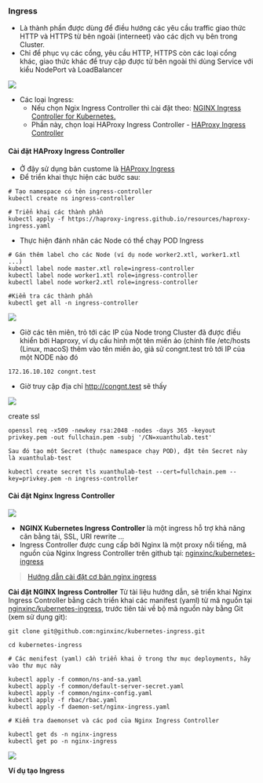 ### Ingress
- Là thành phần được dùng để điều hướng các yêu cầu traffic giao thức HTTP và HTTPS từ bên ngoài (interneet) vào các dịch vụ bên trong Cluster.
- Chỉ để phục vụ các cổng, yêu cầu HTTP, HTTPS còn các loại cổng khác, giao thức khác để truy cập được từ bên ngoài thì dùng Service với kiểu NodePort và LoadBalancer

![](https://raw.githubusercontent.com/xuanthulabnet/learn-kubernetes/master/imgs/kubernetes047.png)

- Các loại Ingress:
  - Nếu chọn Ngix Ingress Controller thì cài đặt theo: [NGINX Ingress Controller for Kubernetes.](https://github.com/nginxinc/kubernetes-ingress)
  - Phần này, chọn loại HAProxy Ingress Controller - [HAProxy Ingress Controller](https://www.haproxy.com/documentation/hapee/1-9r1/traffic-management/kubernetes-ingress-controller/)

#### Cài đặt HAProxy Ingress Controller
- Ở đậy sử dụng bản custome là [HAProxy Ingress](https://haproxy-ingress.github.io/)
- Để triển khai thực hiện các bước sau:
```
# Tạo namespace có tên ingress-controller
kubectl create ns ingress-controller

# Triển khai các thành phần
kubectl apply -f https://haproxy-ingress.github.io/resources/haproxy-ingress.yaml
```

- Thực hiện đánh nhãn các Node có thể chạy POD Ingress
```
# Gán thêm label cho các Node (ví dụ node worker2.xtl, worker1.xtl ...)
kubectl label node master.xtl role=ingress-controller
kubectl label node worker1.xtl role=ingress-controller
kubectl label node worker2.xtl role=ingress-controller

#Kiểm tra các thành phần
kubectl get all -n ingress-controller
```

![](https://raw.githubusercontent.com/xuanthulabnet/learn-kubernetes/master/imgs/kubernetes048.png)

- Giờ các tên miên, trỏ tới các IP của Node trong Cluster đã được điều khiển bởi Haproxy, ví dụ cấu hình một tên miền ảo (chính file /etc/hosts (Linux, macoS) thêm vào tên miền ảo, giả sử congnt.test trỏ tới IP của một NODE nào đó

`172.16.10.102 congnt.test`

- Giờ truy cập địa chỉ http://congnt.test sẽ thấy

![](https://raw.githubusercontent.com/xuanthulabnet/learn-kubernetes/master/imgs/kubernetes049.png)

create ssl

```
openssl req -x509 -newkey rsa:2048 -nodes -days 365 -keyout privkey.pem -out fullchain.pem -subj '/CN=xuanthulab.test'

Sau đó tạo một Secret (thuộc namespace chạy POD), đặt tên Secret này là xuanthulab-test

kubectl create secret tls xuanthulab-test --cert=fullchain.pem --key=privkey.pem -n ingress-controller
```

#### Cài đặt Nginx Ingress Controller

![](https://raw.githubusercontent.com/xuanthulabnet/learn-kubernetes/master/imgs/kubernetes057.png)

- **NGINX Kubernetes Ingress Controller** là một ingress hỗ trợ khả năng căn bằng tải, SSL, URI rewrite ...
- Ingress Controller được cung cấp bởi Nginx là một proxy nổi tiếng, mã nguồn của Nginx Ingress Controller trên github tại: [nginxinc/kubernetes-ingress](https://github.com/nginxinc/kubernetes-ingress)

> [Hướng dẫn cài đặt cơ bản nginx ingress](https://docs.nginx.com/nginx-ingress-controller/installation/installation-with-manifests/)

**Cài đặt NGINX Ingress Controller**
Từ tài liệu hướng dẫn, sẽ triển khai Nginx Ingress Controller bằng cách triển khai các manifest (yaml) từ mã nguồn tại [nginxinc/kubernetes-ingress](https://github.com/nginxinc/kubernetes-ingress), trước tiên tải về bộ mã nguồn này bằng Git (xem sử dụng git):

```
git clone git@github.com:nginxinc/kubernetes-ingress.git

cd kubernetes-ingress

# Các menifest (yaml) cần triển khai ở trong thư mục deployments, hãy vào thư mục này

kubectl apply -f common/ns-and-sa.yaml
kubectl apply -f common/default-server-secret.yaml
kubectl apply -f common/nginx-config.yaml
kubectl apply -f rbac/rbac.yaml
kubectl apply -f daemon-set/nginx-ingress.yaml

# Kiểm tra daemonset và các pod của Nginx Ingress Controller

kubectl get ds -n nginx-ingress
kubectl get po -n nginx-ingress
```

![](https://raw.githubusercontent.com/xuanthulabnet/learn-kubernetes/master/imgs/kubernetes058.png)

**Ví dụ tạo Ingress**